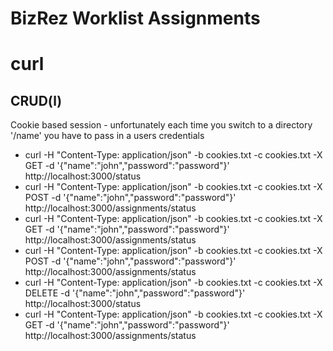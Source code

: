 # BizRez Worklist Assignments

# curl

## CRUD(l)

Cookie based session - unfortunately each time you switch to a directory '/name' you have to pass in a users credentials

- curl -H "Content-Type: application/json" -b cookies.txt -c cookies.txt -X GET -d '{"name":"john","password":"password"}' http://localhost:3000/status
- curl -H "Content-Type: application/json" -b cookies.txt -c cookies.txt -X POST -d '{"name":"john","password":"password"}' http://localhost:3000/assignments/status
- curl -H "Content-Type: application/json" -b cookies.txt -c cookies.txt -X GET -d '{"name":"john","password":"password"}' http://localhost:3000/assignments/status
- curl -H "Content-Type: application/json" -b cookies.txt -c cookies.txt -X POST -d '{"name":"john","password":"password"}' http://localhost:3000/assignments/status
- curl -H "Content-Type: application/json" -b cookies.txt -c cookies.txt -X DELETE -d '{"name":"john","password":"password"}' http://localhost:3000/status
- curl -H "Content-Type: application/json" -b cookies.txt -c cookies.txt -X GET -d '{"name":"john","password":"password"}' http://localhost:3000/assignments/status








